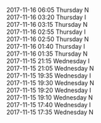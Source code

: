 2017-11-16 06:05 Thursday  N  
2017-11-16 03:20 Thursday  I  
2017-11-16 03:15 Thursday  N  
2017-11-16 02:55 Thursday  I  
2017-11-16 02:50 Thursday  N  
2017-11-16 01:40 Thursday  I  
2017-11-16 01:35 Thursday  N  
2017-11-15 21:15 Wednesday  I  
2017-11-15 21:05 Wednesday  N  
2017-11-15 19:35 Wednesday  I  
2017-11-15 19:30 Wednesday  N  
2017-11-15 19:20 Wednesday  I  
2017-11-15 19:10 Wednesday  N  
2017-11-15 17:40 Wednesday  I  
2017-11-15 17:35 Wednesday  N  
